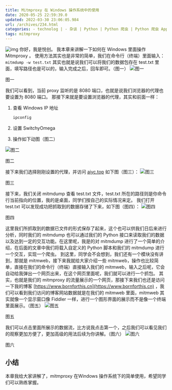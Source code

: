 ```yaml
---
title: Mitmproxy 在 Windows 操作系统中的使用
date: 2020-05-25 22:59:39.0
updated: 2022-03-30 23:06:05.984
url: /archives/234.html
categories: - technolog | - 杂谈 | Python | Python 爬虫 | Python 爬虫 App
tags: mitmproxy
---
```




![img](https://images-aiyc-1301641396.cos.ap-guangzhou.myqcloud.com/20200525225709.jpg) 你好，我是悦创。 我本章来讲解一下如何在 Windows 里面操作 Mitmproxy 。 使用方法其实也是非常的简单，我们在命令行（终端）里面输入：`mitmdump -w test.txt` 其实也就是说我们可以将我们的数据包存在 test.txt 里面，填写路径也是可以的，输入完成之后，回车即可。（图一） ![图一](https://images-aiyc-1301641396.cos.ap-guangzhou.myqcloud.com/20200525225716)

图一

我们可以看到，当前 proxy 监听的是 8080 端口，也就是说我们浏览器的代理也要设置为 8080 端口。 那接下来就是要设置浏览器的代理，其实和前面一样：

1.  查看 Windows IP 地址
    
    ```cmd
    ipconfig
    ```
    
2.  设置 SwitchyOmega
    
3.  操作如下动图（图二）
    

![图二](https://images-aiyc-1301641396.cos.ap-guangzhou.myqcloud.com/20200525225735)

图二

接下来我们选择刚刚设置的代理，并访问 [aiyc.top](aiyc.top) 如下图（图三）： ![图三](https://images-aiyc-1301641396.cos.ap-guangzhou.myqcloud.com/20200525225806)

图三

接下来，我们关闭 mitmdump 查看 test.txt 文件，test.txt 所在的路径则是你命令行当前指向的位置，我的是桌面，同学们按自己的实际情况来定。 我们打开 test.txt 可以发现成功把抓取到的数据存储了下来，如下图（图四）： ![图四](https://images-aiyc-1301641396.cos.ap-guangzhou.myqcloud.com/20200525225817)

图四

这里我们所抓取到的数据已文件的形式保存了起来，这个也可以供我们日后来进行分析，同时我们的 mitmdump 也可以通过我们的 Python 接口来读取我们的数据以及达到一定的交互功能。在这里呢，我是的对 mitmdump 进行了一个简单的介绍，在后面的文章中我们将载入自定义的 Python 脚本和我们的 mitmdump 进行一个交互，实现一个爬虫。 到这里，同学会不会想到，我们还有一个模块没有讲到，那就是 mitmweb，接下来我就给大家介绍一些 mitmweb，操作也比较简单，直接在我们的命令行（终端）直接输入我们的 mitmweb，输入之后呢，它会自动给我弹出一个网页出来，在这个网页里面呢，我们就可以进行一个抓包。 其实，也就是我们的 mitmproxy 的流量展示的一个网页，那接下来我们也还是访问一下我的博客 [https://www.bornforthis.cn](https://www.bornforthis.cn) ，我们可以看到我们访问的博客网站数据就是在我们的 mitmweb 里面，mitmweb 其实就像一个显示窗口像 Fiddler 一样，进行一个图形界面的展示而不是像一个终端里面展示。（图五） ![图五](https://images-aiyc-1301641396.cos.ap-guangzhou.myqcloud.com/20200525225829)

图五

我们可以点击里面所展示的数据流，比方说我点击第一个，之后我们可以看见我们的观察更加方便了，更加高级的用法后续为你讲解。（图六） ![图六](https://images-aiyc-1301641396.cos.ap-guangzhou.myqcloud.com/20200525225906)

图六

## 小结

本章我给大家讲解了，mitmproxy 在Windows 操作系统下的简单使用，希望同学们可以熟练掌握。